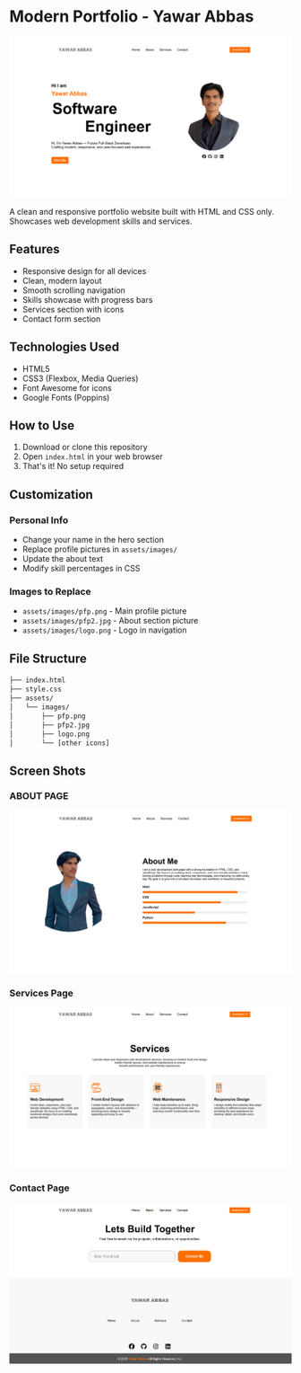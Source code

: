 # Modern Portfolio - Yawar Abbas

![Alt text](https://github.com/yawar2518/modern-portfolio/blob/main/Modern%20Portfolio/assets/screenshots/Landing-page.png?raw=true)


A clean and responsive portfolio website built with HTML and CSS only. Showcases web development skills and services.

## Features

- Responsive design for all devices
- Clean, modern layout
- Smooth scrolling navigation
- Skills showcase with progress bars
- Services section with icons
- Contact form section

## Technologies Used

- HTML5
- CSS3 (Flexbox, Media Queries)
- Font Awesome for icons
- Google Fonts (Poppins)

## How to Use

1. Download or clone this repository
2. Open `index.html` in your web browser
3. That's it! No setup required

## Customization

### Personal Info
- Change your name in the hero section
- Replace profile pictures in `assets/images/`
- Update the about text
- Modify skill percentages in CSS

### Images to Replace
- `assets/images/pfp.png` - Main profile picture
- `assets/images/pfp2.jpg` - About section picture
- `assets/images/logo.png` - Logo in navigation

## File Structure
```
├── index.html
├── style.css
├── assets/
│   └── images/
│       ├── pfp.png
│       ├── pfp2.jpg
│       ├── logo.png
│       └── [other icons]
```

## Screen Shots

### ABOUT PAGE

![Alt text](https://github.com/yawar2518/modern-portfolio/blob/main/Modern%20Portfolio/assets/screenshots/About-page.png?raw=true)

### Services Page

![Alt text](https://github.com/yawar2518/modern-portfolio/blob/main/Modern%20Portfolio/assets/screenshots/Service-page.png?raw=true)

### Contact Page

![Alt text](https://github.com/yawar2518/modern-portfolio/blob/main/Modern%20Portfolio/assets/screenshots/Contact-page.png?raw=true)


